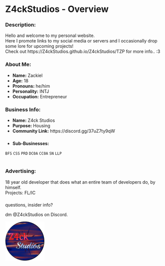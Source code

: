 # Z4ckStudios - Overview

### <p>Description:</p>
<div>Hello and welcome to my personal website.</div>
<div>Here I promote links to my social media or servers and I occasionally drop some lore for upcoming projects!</div>
<div>Check out https://Z4ckStudios.github.io/Z4ckStudios/TZP for more info.. :3</div>


### <p>About Me:</p>
- <div><b>Name:</b> Zackiel</div>
- <div><b>Age:</b> 18</div>
- <div><b>Pronouns:</b> he/him</div>
- <div><b>Personality:</b> INTJ</div>
- <div><b>Occupation:</b> Entrepreneur</div>

### <p>Business Info:</p>
- <div><b>Name:</b> Z4ck Studios</div>
- <div><b>Purpose:</b> Housing</div>
- <div><b>Community Link:</b> https://discord.gg/37uZ7ty9qW</div>

### <p></p>
- <div><b>Sub-Businesses:</b></div>
<code>BFS</code>
<code>CSS</code>
<code>PRD</code>
<code>DC0A</code>
<code>CC0A</code>
<code>SN</code>
<code>LLP</code>

# <p></p>
### <p>Advertising:</p>
<div>18 year old developer that does what an entire team of developers do, by himself.</div>
<div>Projects: FL/IC</div>

### <p></p>
<p>questions, insider info?</p>
<p>dm @Z4ckStudios on Discord.</p>

<img width="25%" src="/ZS-Images/Z4ckStudiosLogo.png"></img>

